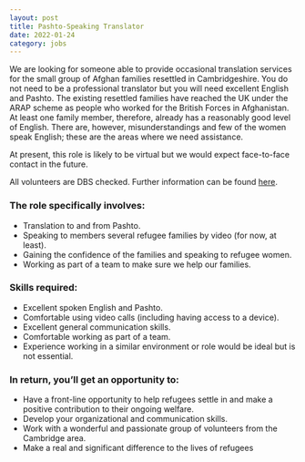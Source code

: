```yaml
---
layout: post
title: Pashto-Speaking Translator
date: 2022-01-24
category: jobs
---
```


We are looking for someone able to provide occasional translation services for the small group of Afghan families resettled in Cambridgeshire. You do not need to be a professional translator but you will need excellent English and Pashto. The existing resettled families have reached the UK under the ARAP scheme as people who worked for the British Forces in Afghanistan. At least one family member, therefore, already has a reasonably good level of English. There are, however, misunderstandings and few of the women speak English; these are the areas where we need assistance.

At present, this role is likely to be virtual but we would expect face-to-face contact in the future.

All volunteers are DBS checked. Further information can be found [here](https://www.gov.uk/government/organisations/disclosure-and-barring-service/about).

### The role specifically involves:

- Translation to and from Pashto.
- Speaking to members several refugee families by video (for now, at least).
- Gaining the confidence of the families and speaking to refugee women.
- Working as part of a team to make sure we help our families.

### Skills required:

- Excellent spoken English and Pashto.
- Comfortable using video calls (including having access to a device).
- Excellent general communication skills.
- Comfortable working as part of a team.
- Experience working in a similar environment or role would be ideal but is not essential.

### In return, you’ll get an opportunity to:

- Have a front-line opportunity to help refugees settle in and make a positive contribution to their ongoing welfare.
- Develop your organizational and communication skills.
- Work with a wonderful and passionate group of volunteers from the Cambridge area.
- Make a real and significant difference to the lives of refugees
